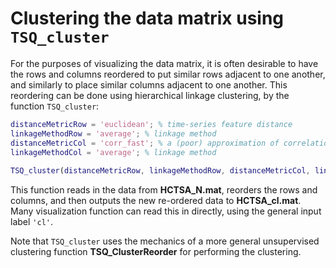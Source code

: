 # Clustering the data matrix using `TSQ_cluster`
<!--{#sec:clustering}-->

For the purposes of visualizing the data matrix, it is often desirable to have the rows and columns reordered to put similar rows adjacent to one another, and similarly to place similar columns adjacent to one another.
This reordering can be done using hierarchical linkage clustering, by the function `TSQ_cluster`:

```matlab
distanceMetricRow = 'euclidean'; % time-series feature distance
linkageMethodRow = 'average'; % linkage method
distanceMetricCol = 'corr_fast'; % a (poor) approximation of correlations with NaNs
linkageMethodCol = 'average'; % linkage method
    
TSQ_cluster(distanceMetricRow, linkageMethodRow, distanceMetricCol, linkageMethodCol);
```

This function reads in the data from **HCTSA_N.mat**, reorders the rows and columns, and then outputs the new re-ordered data to **HCTSA_cl.mat**.
Many visualization function can read this in directly, using the general input label `'cl'`.

Note that `TSQ_cluster` uses the mechanics of a more general unsupervised clustering function **TSQ_ClusterReorder** for performing the clustering.
